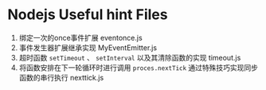 # Nodejs Useful hint Files

1. 绑定一次的once事件扩展 eventonce.js
2. 事件发生器扩展继承实现 MyEventEmitter.js
3. 超时函数 `setTimeout` 、 `setInterval` 以及其清除函数的实现 timeout.js
4. 将函数安排在下一轮循环时进行调用 `proces.nextTick` 通过特殊技巧实现同步函数的串行执行 nexttick.js
